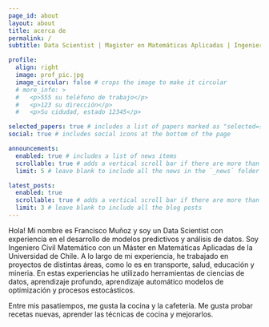 ```yaml
---
page_id: about
layout: about
title: acerca de
permalink: /
subtitle: Data Scientist | Magister en Matemáticas Aplicadas | Ingeniero Civil Matemático

profile:
  align: right
  image: prof_pic.jpg
  image_circular: false # crops the image to make it circular
  # more_info: >
  #   <p>555 su teléfono de trabajo</p>
  #   <p>123 su dirección</p>
  #   <p>Su cidudad, estado 12345</p>

selected_papers: true # includes a list of papers marked as "selected={true}"
social: true # includes social icons at the bottom of the page

announcements:
  enabled: true # includes a list of news items
  scrollable: true # adds a vertical scroll bar if there are more than 3 news items
  limit: 5 # leave blank to include all the news in the `_news` folder

latest_posts:
  enabled: true
  scrollable: true # adds a vertical scroll bar if there are more than 3 new posts items
  limit: 3 # leave blank to include all the blog posts
---
```


Hola! Mi nombre es Francisco Muñoz y soy un Data Scientist con experiencia en el desarrollo de modelos predictivos y análisis de datos. Soy Ingeniero Civil Matemático con un Máster en Matemáticas Aplicadas de la Universidad de Chile. A lo largo de mi experiencia, he trabajado en proyectos de distintas áreas, como lo es en transporte, salud, educación y mineria. En estas experiencias he utilizado herramientas de ciencias de datos, aprendizaje profundo, aprendizaje automático modelos de optimización y procesos estocásticos.

Entre mis pasatiempos, me gusta la cocina y la cafetería. Me gusta probar recetas nuevas, aprender las técnicas de cocina y mejorarlos.
